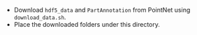 - Download `hdf5_data` and  `PartAnnotation` from PointNet using `download_data.sh`.
- Place the downloaded folders under this directory.
